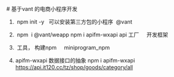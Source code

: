 # 基于vant 的电商小程序开发
1.  npm init -y
  可以安装第三方包的小程序  @vant

2.  npm  i @vant/weapp
	npm i apifm-wxapi api 工厂
    开发框架

3.  工具， 构建npm
    miniprogram_npm

4.	apifm-wxapi 数据接口的抽象
	npm i apifm-wxapi
https://api.it120.cc/tz/shop/goods/category/all